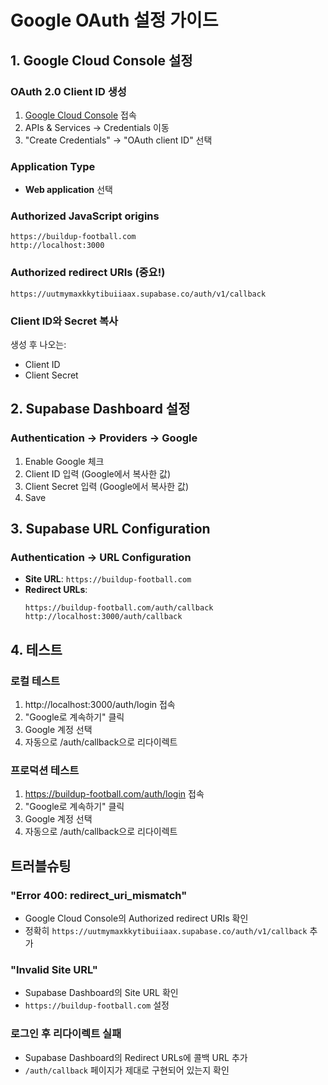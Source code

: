 # Google OAuth 설정 가이드

## 1. Google Cloud Console 설정

### OAuth 2.0 Client ID 생성
1. [Google Cloud Console](https://console.cloud.google.com/) 접속
2. APIs & Services → Credentials 이동
3. "Create Credentials" → "OAuth client ID" 선택

### Application Type
- **Web application** 선택

### Authorized JavaScript origins
```
https://buildup-football.com
http://localhost:3000
```

### Authorized redirect URIs (중요!)
```
https://uutmymaxkkytibuiiaax.supabase.co/auth/v1/callback
```

### Client ID와 Secret 복사
생성 후 나오는:
- Client ID
- Client Secret

## 2. Supabase Dashboard 설정

### Authentication → Providers → Google
1. Enable Google 체크
2. Client ID 입력 (Google에서 복사한 값)
3. Client Secret 입력 (Google에서 복사한 값)
4. Save

## 3. Supabase URL Configuration

### Authentication → URL Configuration
- **Site URL**: `https://buildup-football.com`
- **Redirect URLs**:
  ```
  https://buildup-football.com/auth/callback
  http://localhost:3000/auth/callback
  ```

## 4. 테스트

### 로컬 테스트
1. http://localhost:3000/auth/login 접속
2. "Google로 계속하기" 클릭
3. Google 계정 선택
4. 자동으로 /auth/callback으로 리다이렉트

### 프로덕션 테스트
1. https://buildup-football.com/auth/login 접속
2. "Google로 계속하기" 클릭
3. Google 계정 선택
4. 자동으로 /auth/callback으로 리다이렉트

## 트러블슈팅

### "Error 400: redirect_uri_mismatch"
- Google Cloud Console의 Authorized redirect URIs 확인
- 정확히 `https://uutmymaxkkytibuiiaax.supabase.co/auth/v1/callback` 추가

### "Invalid Site URL"
- Supabase Dashboard의 Site URL 확인
- `https://buildup-football.com` 설정

### 로그인 후 리다이렉트 실패
- Supabase Dashboard의 Redirect URLs에 콜백 URL 추가
- `/auth/callback` 페이지가 제대로 구현되어 있는지 확인